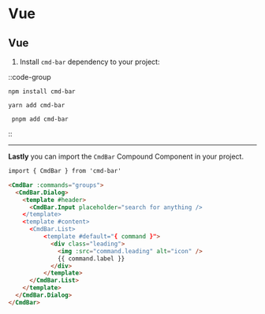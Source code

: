 # Vue

## Vue

1. Install `cmd-bar` dependency to your project:

::code-group

  ```bash[npm]
  npm install cmd-bar
  ```

  ```bash[yarn]
  yarn add cmd-bar
  ```

  ```bach[pnpm]
   pnpm add cmd-bar
  ```
::

---

**Lastly** you can import the `CmdBar` Compound Component in your project.

```html
import { CmdBar } from 'cmd-bar'

<CmdBar :commands="groups">
  <CmdBar.Dialog>
    <template #header>
      <CmdBar.Input placeholder="search for anything />
    </template>
    <template #content>
      <CmdBar.List>
          <template #default="{ command }">
            <div class="leading">
              <img :src="command.leading" alt="icon" />
              {{ command.label }}
            </div>
          </template>
      </CmdBar.List>
    </template>
  </CmdBar.Dialog>
</CmdBar>
```


